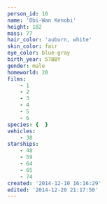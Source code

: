 ```yaml
---
person_id: 10
name: 'Obi-Wan Kenobi'
height: 182
mass: 77
hair_color: 'auburn, white'
skin_color: fair
eye_color: blue-gray
birth_year: 57BBY
gender: male
homeworld: 20
films:
    - 1
    - 2
    - 3
    - 4
    - 5
    - 6
species: {  }
vehicles:
    - 38
starships:
    - 48
    - 59
    - 64
    - 65
    - 74
created: '2014-12-10 16:16:29'
edited: '2014-12-20 21:17:50'
---
```


